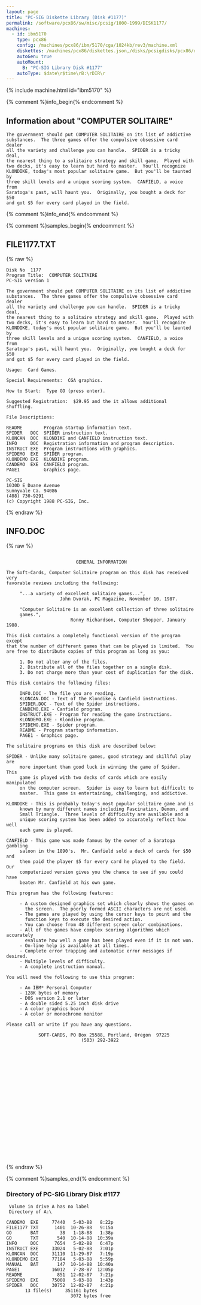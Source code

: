 ```yaml
---
layout: page
title: "PC-SIG Diskette Library (Disk #1177)"
permalink: /software/pcx86/sw/misc/pcsig/1000-1999/DISK1177/
machines:
  - id: ibm5170
    type: pcx86
    config: /machines/pcx86/ibm/5170/cga/1024kb/rev3/machine.xml
    diskettes: /machines/pcx86/diskettes.json,/disks/pcsigdisks/pcx86/diskettes.json
    autoGen: true
    autoMount:
      B: "PC-SIG Library Disk #1177"
    autoType: $date\r$time\rB:\rDIR\r
---
```


{% include machine.html id="ibm5170" %}

{% comment %}info_begin{% endcomment %}

## Information about "COMPUTER SOLITAIRE"

    The government should put COMPUTER SOLITAIRE on its list of addictive
    substances.  The three games offer the compulsive obsessive card dealer
    all the variety and challenge you can handle.  SPIDER is a tricky deal,
    the nearest thing to a solitaire strategy and skill game.  Played with
    two decks, it's easy to learn but hard to master.  You'll recognize
    KLONDIKE, today's most popular solitaire game.  But you'll be taunted by
    three skill levels and a unique scoring system.  CANFIELD, a voice from
    Saratoga's past, will haunt you.  Originally, you bought a deck for $50
    and got $5 for every card played in the field.
{% comment %}info_end{% endcomment %}

{% comment %}samples_begin{% endcomment %}

## FILE1177.TXT

{% raw %}
```
Disk No  1177
Program Title:  COMPUTER SOLITAIRE
PC-SIG version 1
 
The government should put COMPUTER SOLITAIRE on its list of addictive
substances.  The three games offer the compulsive obsessive card dealer
all the variety and challenge you can handle.  SPIDER is a tricky deal,
the nearest thing to a solitaire strategy and skill game.  Played with
two decks, it's easy to learn but hard to master.  You'll recognize
KLONDIKE, today's most popular solitaire game.  But you'll be taunted by
three skill levels and a unique scoring system.  CANFIELD, a voice from
Saratoga's past, will haunt you.  Originally, you bought a deck for $50
and got $5 for every card played in the field.
 
Usage:  Card Games.
 
Special Requirements:  CGA graphics.
 
How to Start:  Type GO (press enter).
 
Suggested Registration:  $29.95 and the it allows additional shuffling.
 
File Descriptions:
 
README        Program startup information text.
SPIDER   DOC  SPIDER instruction text.
KLONCAN  DOC  KLONDIKE and CANFIELD instruction text.
INFO     DOC  Registration information and program description.
INSTRUCT EXE  Program instructions with graphics.
SPIDEMO  EXE  SPIDER program.
KLONDEMO EXE  KLONDIKE program.
CANDEMO  EXE  CANFIELD program.
PAGE1         Graphics page.
 
PC-SIG
1030D E Duane Avenue
Sunnyvale Ca. 94086
(408) 730-9291
(c) Copyright 1988 PC-SIG, Inc.

```
{% endraw %}

## INFO.DOC

{% raw %}
```
                                                                         
                          GENERAL INFORMATION                            
                                                                         
The Soft-Cards, Computer Solitaire program on this disk has received very
favorable reviews including the following:                               
                                                                         
     "...a variety of excellent solitaire games...",                     
                    John Dvorak, PC Magazine, November 10, 1987.         
                                                                         
     "Computer Solitaire is an excellent collection of three solitaire   
     games.",                                                            
                        Ronny Richardson, Computer Shopper, January 1988.
                                                                         
This disk contains a completely functional version of the program except 
that the number of different games that can be played is limited.  You   
are free to distribute copies of this program as long as you:            
                                                                         
     1. Do not alter any of the files.                                   
     2. Distribute all of the files together on a single disk.           
     3. Do not charge more than your cost of duplication for the disk.   
                                                                         
This disk contains the following files:                                  
                                                                         
     INFO.DOC - The file you are reading.                                
     KLONCAN.DOC - Text of the Klondike & Canfield instructions.         
     SPIDER.DOC - Text of the Spider instructions.                       
     CANDEMO.EXE - Canfield program.                                     
     INSTRUCT.EXE - Program for reading the game instructions.           
     KLONDEMO.EXE - Klondike program.                                    
     SPIDEMO.EXE - Spider program.                                       
     README - Program startup information.                               
     PAGE1 - Graphics page.                                              
                                                                         
The solitaire programs on this disk are described below:                 
                                                                         
SPIDER - Unlike many solitaire games, good strategy and skillful play are
     more important than good luck in winning the game of Spider.  This  
     game is played with two decks of cards which are easily manipulated 
     on the computer screen.  Spider is easy to learn but difficult to   
     master.  This game is entertaining, challenging, and addictive.     
                                                                         
KLONDIKE - This is probably today's most popular solitaire game and is   
     known by many different names including Fascination, Demon, and     
     Small Triangle.  Three levels of difficulty are available and a     
     unique scoring system has been added to accurately reflect how well 
     each game is played.                                                
                                                                         
CANFIELD - This game was made famous by the owner of a Saratoga gambling 
     saloon in the 1890's.  Mr. Canfield sold a deck of cards for $50 and
     then paid the player $5 for every card he played to the field.  Our 
     computerized version gives you the chance to see if you could have  
     beaten Mr. Canfield at his own game.                                
                                                                         
This program has the following features:                                 
                                                                         
     - A custom designed graphics set which clearly shows the games on   
       the screen.  The poorly formed ASCII characters are not used.     
     - The games are played by using the cursor keys to point and the    
       function keys to execute the desired action.                      
     - You can choose from 48 different screen color combinations.       
     - All of the games have complex scoring algorithms which accurately 
       evaluate how well a game has been played even if it is not won.   
     - On-line help is available at all times.                           
     - Complete error trapping and automatic error messages if desired.  
     - Multiple levels of difficulty.                                    
     - A complete instruction manual.                                    
                                                                         
You will need the following to use this program:                         
                                                                         
     - An IBM* Personal Computer                                         
     - 128K bytes of memory                                              
     - DOS version 2.1 or later                                          
     - A double sided 5.25 inch disk drive                               
     - A color graphics board                                            
     - A color or monochrome monitor                                     
                                                                         
Please call or write if you have any questions.                          
                                                                         
            SOFT-CARDS, PO Box 25588, Portland, Oregon  97225            
                            (503) 292-3922                               
                                                                         
                                                                         
                                                                         
                                                                         
                                                                         
                                                                         
                                                                         
                                                                         
                                                                         
                                                                         
                                                                         
                                                                         
                                                                         
                                                                         
                                                                         
                                                                         
                                                                         
                                                                         
                                                                         
                                                                         
                                                                         
                                                                         

```
{% endraw %}

{% comment %}samples_end{% endcomment %}

### Directory of PC-SIG Library Disk #1177

     Volume in drive A has no label
     Directory of A:\

    CANDEMO  EXE     77440   5-03-88   8:22p
    FILE1177 TXT      1401  10-26-88   9:15a
    GO       BAT        38   1-18-88   1:38p
    GO       TXT       540  10-14-88  10:39a
    INFO     DOC      7654   5-02-88   6:47p
    INSTRUCT EXE     33024   5-02-88   7:01p
    KLONCAN  DOC     31110  11-29-87   7:19p
    KLONDEMO EXE     77184   5-03-88   5:59p
    MANUAL   BAT       147  10-14-88  10:40a
    PAGE1            16012   7-28-87  12:05p
    README             851  12-02-87   7:21p
    SPIDEMO  EXE     75008   5-03-88   1:43p
    SPIDER   DOC     30752  12-02-87   4:21p
           13 file(s)     351161 bytes
                            3072 bytes free
